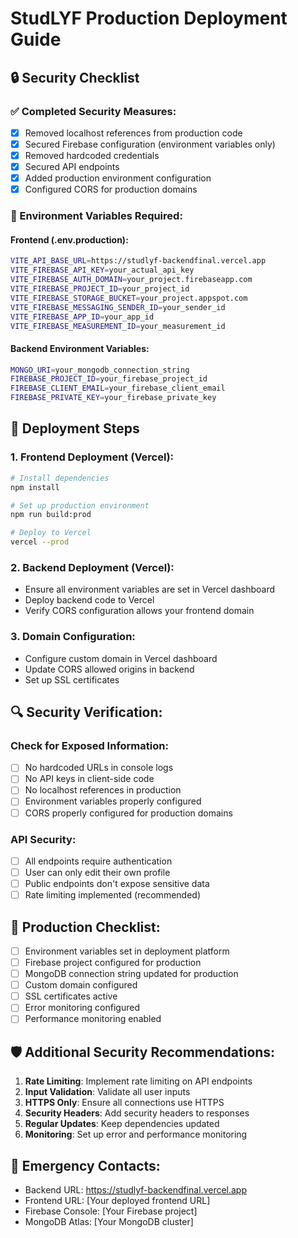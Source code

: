 # StudLYF Production Deployment Guide

## 🔒 Security Checklist

### ✅ Completed Security Measures:
- [x] Removed localhost references from production code
- [x] Secured Firebase configuration (environment variables only)
- [x] Removed hardcoded credentials
- [x] Secured API endpoints
- [x] Added production environment configuration
- [x] Configured CORS for production domains

### 🔧 Environment Variables Required:

#### Frontend (.env.production):
```bash
VITE_API_BASE_URL=https://studlyf-backendfinal.vercel.app
VITE_FIREBASE_API_KEY=your_actual_api_key
VITE_FIREBASE_AUTH_DOMAIN=your_project.firebaseapp.com
VITE_FIREBASE_PROJECT_ID=your_project_id
VITE_FIREBASE_STORAGE_BUCKET=your_project.appspot.com
VITE_FIREBASE_MESSAGING_SENDER_ID=your_sender_id
VITE_FIREBASE_APP_ID=your_app_id
VITE_FIREBASE_MEASUREMENT_ID=your_measurement_id
```

#### Backend Environment Variables:
```bash
MONGO_URI=your_mongodb_connection_string
FIREBASE_PROJECT_ID=your_firebase_project_id
FIREBASE_CLIENT_EMAIL=your_firebase_client_email
FIREBASE_PRIVATE_KEY=your_firebase_private_key
```

## 🚀 Deployment Steps

### 1. Frontend Deployment (Vercel):
```bash
# Install dependencies
npm install

# Set up production environment
npm run build:prod

# Deploy to Vercel
vercel --prod
```

### 2. Backend Deployment (Vercel):
- Ensure all environment variables are set in Vercel dashboard
- Deploy backend code to Vercel
- Verify CORS configuration allows your frontend domain

### 3. Domain Configuration:
- Configure custom domain in Vercel dashboard
- Update CORS allowed origins in backend
- Set up SSL certificates

## 🔍 Security Verification:

### Check for Exposed Information:
- [ ] No hardcoded URLs in console logs
- [ ] No API keys in client-side code
- [ ] No localhost references in production
- [ ] Environment variables properly configured
- [ ] CORS properly configured for production domains

### API Security:
- [ ] All endpoints require authentication
- [ ] User can only edit their own profile
- [ ] Public endpoints don't expose sensitive data
- [ ] Rate limiting implemented (recommended)

## 📝 Production Checklist:

- [ ] Environment variables set in deployment platform
- [ ] Firebase project configured for production
- [ ] MongoDB connection string updated for production
- [ ] Custom domain configured
- [ ] SSL certificates active
- [ ] Error monitoring configured
- [ ] Performance monitoring enabled

## 🛡️ Additional Security Recommendations:

1. **Rate Limiting**: Implement rate limiting on API endpoints
2. **Input Validation**: Validate all user inputs
3. **HTTPS Only**: Ensure all connections use HTTPS
4. **Security Headers**: Add security headers to responses
5. **Regular Updates**: Keep dependencies updated
6. **Monitoring**: Set up error and performance monitoring

## 🚨 Emergency Contacts:
- Backend URL: https://studlyf-backendfinal.vercel.app
- Frontend URL: [Your deployed frontend URL]
- Firebase Console: [Your Firebase project]
- MongoDB Atlas: [Your MongoDB cluster] 